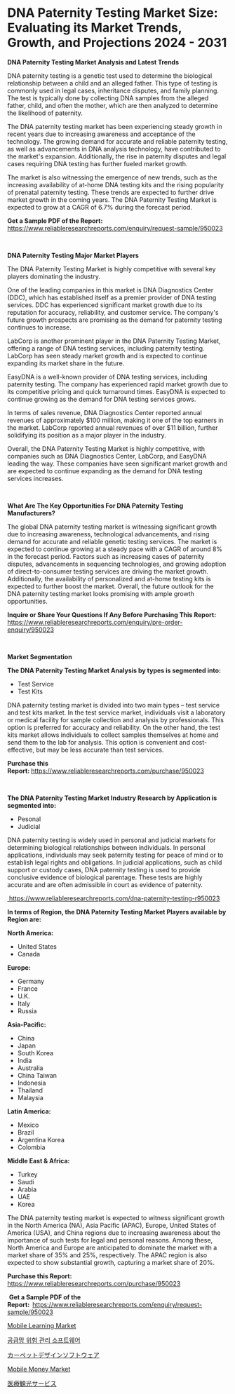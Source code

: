 <p><h1>DNA Paternity Testing Market Size: Evaluating its Market Trends, Growth, and Projections 2024 - 2031</h1></p><p><strong>DNA Paternity Testing Market Analysis and Latest Trends</strong></p>
<p><p>DNA paternity testing is a genetic test used to determine the biological relationship between a child and an alleged father. This type of testing is commonly used in legal cases, inheritance disputes, and family planning. The test is typically done by collecting DNA samples from the alleged father, child, and often the mother, which are then analyzed to determine the likelihood of paternity.</p><p>The DNA paternity testing market has been experiencing steady growth in recent years due to increasing awareness and acceptance of the technology. The growing demand for accurate and reliable paternity testing, as well as advancements in DNA analysis technology, have contributed to the market's expansion. Additionally, the rise in paternity disputes and legal cases requiring DNA testing has further fueled market growth.</p><p>The market is also witnessing the emergence of new trends, such as the increasing availability of at-home DNA testing kits and the rising popularity of prenatal paternity testing. These trends are expected to further drive market growth in the coming years. The DNA Paternity Testing Market is expected to grow at a CAGR of 6.7% during the forecast period.</p></p>
<p><strong>Get a Sample PDF of the Report:&nbsp;</strong> <a href="https://www.reliableresearchreports.com/enquiry/request-sample/950023">https://www.reliableresearchreports.com/enquiry/request-sample/950023</a></p>
<p>&nbsp;</p>
<p><strong>DNA Paternity Testing Major Market Players</strong></p>
<p><p>The DNA Paternity Testing Market is highly competitive with several key players dominating the industry. </p><p>One of the leading companies in this market is DNA Diagnostics Center (DDC), which has established itself as a premier provider of DNA testing services. DDC has experienced significant market growth due to its reputation for accuracy, reliability, and customer service. The company's future growth prospects are promising as the demand for paternity testing continues to increase.</p><p>LabCorp is another prominent player in the DNA Paternity Testing Market, offering a range of DNA testing services, including paternity testing. LabCorp has seen steady market growth and is expected to continue expanding its market share in the future.</p><p>EasyDNA is a well-known provider of DNA testing services, including paternity testing. The company has experienced rapid market growth due to its competitive pricing and quick turnaround times. EasyDNA is expected to continue growing as the demand for DNA testing services grows.</p><p>In terms of sales revenue, DNA Diagnostics Center reported annual revenues of approximately $100 million, making it one of the top earners in the market. LabCorp reported annual revenues of over $11 billion, further solidifying its position as a major player in the industry.</p><p>Overall, the DNA Paternity Testing Market is highly competitive, with companies such as DNA Diagnostics Center, LabCorp, and EasyDNA leading the way. These companies have seen significant market growth and are expected to continue expanding as the demand for DNA testing services increases.</p></p>
<p>&nbsp;</p>
<p><strong>What Are The Key Opportunities For DNA Paternity Testing Manufacturers?</strong></p>
<p><p>The global DNA paternity testing market is witnessing significant growth due to increasing awareness, technological advancements, and rising demand for accurate and reliable genetic testing services. The market is expected to continue growing at a steady pace with a CAGR of around 8% in the forecast period. Factors such as increasing cases of paternity disputes, advancements in sequencing technologies, and growing adoption of direct-to-consumer testing services are driving the market growth. Additionally, the availability of personalized and at-home testing kits is expected to further boost the market. Overall, the future outlook for the DNA paternity testing market looks promising with ample growth opportunities.</p></p>
<p><strong>Inquire or Share Your Questions If Any Before Purchasing This Report:</strong> <a href="https://www.reliableresearchreports.com/enquiry/pre-order-enquiry/950023">https://www.reliableresearchreports.com/enquiry/pre-order-enquiry/950023</a></p>
<p>&nbsp;</p>
<p><strong>Market Segmentation</strong></p>
<p><strong>The DNA Paternity Testing Market Analysis by types is segmented into:</strong></p>
<p><ul><li>Test Service</li><li>Test Kits</li></ul></p>
<p><p>DNA paternity testing market is divided into two main types – test service and test kits market. In the test service market, individuals visit a laboratory or medical facility for sample collection and analysis by professionals. This option is preferred for accuracy and reliability. On the other hand, the test kits market allows individuals to collect samples themselves at home and send them to the lab for analysis. This option is convenient and cost-effective, but may be less accurate than test services.</p></p>
<p><strong>Purchase this Report:&nbsp;</strong><a href="https://www.reliableresearchreports.com/purchase/950023">https://www.reliableresearchreports.com/purchase/950023</a></p>
<p>&nbsp;</p>
<p><strong>The DNA Paternity Testing Market Industry Research by Application is segmented into:</strong></p>
<p><ul><li>Pesonal</li><li>Judicial</li></ul></p>
<p><p>DNA paternity testing is widely used in personal and judicial markets for determining biological relationships between individuals. In personal applications, individuals may seek paternity testing for peace of mind or to establish legal rights and obligations. In judicial applications, such as child support or custody cases, DNA paternity testing is used to provide conclusive evidence of biological parentage. These tests are highly accurate and are often admissible in court as evidence of paternity.</p></p>
<p><a href="https://www.reliableresearchreports.com/dna-paternity-testing-r950023">&nbsp;https://www.reliableresearchreports.com/dna-paternity-testing-r950023</a></p>
<p><strong>In terms of Region, the DNA Paternity Testing Market Players available by Region are:</strong></p>
<p>
    <p> <strong> North America: </strong>
        <ul>
            <li>United States</li>
            <li>Canada</li>
        </ul>
        </p> 
    <p> <strong> Europe: </strong>
        <ul>
            <li>Germany</li>
            <li>France</li>
            <li>U.K.</li>
            <li>Italy</li>
            <li>Russia</li>
        </ul>
        </p> 
    <p> <strong> Asia-Pacific: </strong>
        <ul>
            <li>China</li>
            <li>Japan</li>
            <li>South Korea</li>
            <li>India</li>
            <li>Australia</li>
            <li>China Taiwan</li>
            <li>Indonesia</li>
            <li>Thailand</li>
            <li>Malaysia</li>
        </ul>
        </p> 
    <p> <strong> Latin America: </strong>
        <ul>
            <li>Mexico</li>
            <li>Brazil</li>
            <li>Argentina Korea</li>
            <li>Colombia</li>
        </ul>
        </p> 
    <p> <strong> Middle East & Africa: </strong>
        <ul>
            <li>Turkey</li>
            <li>Saudi</li>
            <li>Arabia</li>
            <li>UAE</li>
            <li>Korea</li>
        </ul>
    </p>
    </p>
<p><p>The DNA paternity testing market is expected to witness significant growth in the North America (NA), Asia Pacific (APAC), Europe, United States of America (USA), and China regions due to increasing awareness about the importance of such tests for legal and personal reasons. Among these, North America and Europe are anticipated to dominate the market with a market share of 35% and 25%, respectively. The APAC region is also expected to show substantial growth, capturing a market share of 20%.</p></p>
<p><strong>Purchase this Report: </strong><a href="https://www.reliableresearchreports.com/purchase/950023">https://www.reliableresearchreports.com/purchase/950023</a></p>
<p>&nbsp;<strong>Get a Sample PDF of the Report:&nbsp;&nbsp;</strong><a href="https://www.reliableresearchreports.com/enquiry/request-sample/950023">https://www.reliableresearchreports.com/enquiry/request-sample/950023</a></p>
<p><strong></strong></p>
<p><p><a href="https://www.linkedin.com/pulse/mobile-learning-market-exploring-share-trends-future-nyoec">Mobile Learning Market</a></p><p><a href="https://medium.com/@witoldadamczyk1904/%EA%B3%B5%EA%B8%89%EB%A7%9D-%EB%A6%AC%EC%8A%A4%ED%81%AC-%EA%B4%80%EB%A6%AC-%EC%86%8C%ED%94%84%ED%8A%B8%EC%9B%A8%EC%96%B4-%EC%8B%9C%EC%9E%A5-%EC%8B%9C%EC%9E%A5-%EC%A0%90%EC%9C%A0%EC%9C%A8-%EC%8B%9C%EC%9E%A5-%EB%8F%99%ED%96%A5-%EB%B0%8F-%EB%AF%B8%EB%9E%98-%EC%84%B1%EC%9E%A5-%ED%83%90%EC%83%89-ce7c130b9a7f">공급망 위험 관리 소프트웨어</a></p><p><a href="https://medium.com/@colinom7865/%E3%82%AB%E3%83%BC%E3%83%9A%E3%83%83%E3%83%88%E3%83%87%E3%82%B6%E3%82%A4%E3%83%B3%E3%82%BD%E3%83%95%E3%83%88%E3%82%A6%E3%82%A7%E3%82%A2%E5%B8%82%E5%A0%B4-2031%E5%B9%B4%E3%81%BE%E3%81%A7%E3%81%AE%E6%88%90%E5%8A%9F%E3%81%99%E3%82%8B%E3%83%93%E3%82%B8%E3%83%8D%E3%82%B9%E6%88%A6%E7%95%A5%E3%81%AE%E9%8D%B5%E3%82%92%E4%BA%88%E6%B8%AC-19326be8bf8b">カーペットデザインソフトウェア</a></p><p><a href="https://www.linkedin.com/pulse/decoding-mobile-money-market-metrics-share-trends-growth-patterns-0x8kc">Mobile Money Market</a></p><p><a href="https://medium.com/@amal.rattrout/%E5%8C%BB%E7%99%82%E8%A6%B3%E5%85%89%E3%82%B5%E3%83%BC%E3%83%93%E3%82%B9%E3%81%AE%E5%B8%82%E5%A0%B4%E5%8B%95%E5%90%91-%E6%88%90%E9%95%B7%E4%BA%88%E6%B8%AC-2024%E5%B9%B4%E3%81%8B%E3%82%892031%E5%B9%B4%E3%81%BE%E3%81%A7-fc1dff1f171a">医療観光サービス</a></p></p>